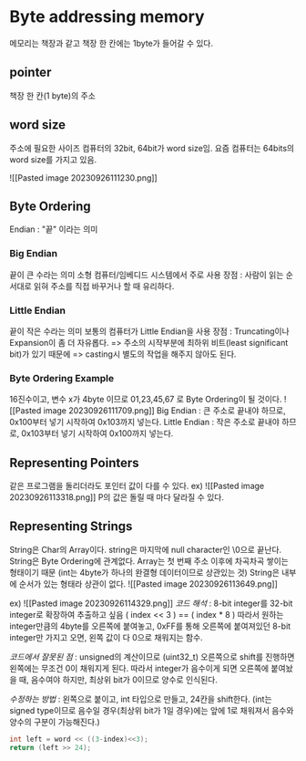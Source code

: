 # Byte addressing memory
메모리는 책장과 같고 책장 한 칸에는 1byte가 들어갈 수 있다.
## pointer
책장 한 칸(1 byte)의 주소
## word size
주소에 필요한 사이즈
컴퓨터의 32bit, 64bit가 word size임. 요즘 컴퓨터는 64bits의 word size를 가지고 있음.

![[Pasted image 20230926111230.png]]

## Byte Ordering
Endian : "끝" 이라는 의미
### Big Endian
끝이 큰 수라는 의미
소형 컴퓨터/임베디드 시스템에서 주로 사용
장점 : 사람이 읽는 순서대로 읽혀 주소를 직접 바꾸거나 할 때 유리하다.
### Little Endian
끝이 작은 수라는 의미
보통의 컴퓨터가 Little Endian을 사용
장점 : Truncating이나 Expansion이 좀 더 자유롭다.
=> 주소의 시작부분에 최하위 비트(least significant bit)가 있기 때문에
=> casting시 별도의 작업을 해주지 않아도 된다.

### Byte Ordering Example
16진수이고, 변수 x가 4byte 이므로 01,23,45,67 로 Byte Ordering이 될 것이다. 
![[Pasted image 20230926111709.png]]
Big Endian : 큰 주소로 끝내야 하므로, 0x100부터 넣기 시작하여  0x103까지 넣는다.
Little Endian : 작은 주소로 끝내야 하므로, 0x103부터 넣기 시작하여  0x100까지 넣는다.

## Representing Pointers
같은 프로그램을 돌리더라도 포인터 값이 다를 수 있다.
ex)
![[Pasted image 20230926113318.png]]
P의 값은 돌릴 때 마다 달라질 수 있다.

## Representing Strings
String은 Char의 Array이다.
string은 마지막에 null character인 \\0으로 끝난다.
String은 Byte Ordering에 관계없다.
Array는 첫 번째 주소 이후에 차곡차곡 쌓이는 형태이기 때문 (int는 4byte가 하나의 완결형 데이터이므로 상관있는 것)
String은 내부에 순서가 있는 형태라 상관이 없다.
![[Pasted image 20230926113649.png]]

ex)
![[Pasted image 20230926114329.png]]
*코드 해석* : 8-bit integer를 32-bit integer로 확장하여 추출하고 싶음
( index << 3 ) == ( index \* 8 )
따라서 원하는 integer만큼의 4byte를 오른쪽에 붙여놓고, 0xFF를 통해 오른쪽에 붙여져있던 8-bit integer만 가지고 오면, 왼쪽 값이 다 0으로 채워지는 함수.
 
*코드에서 잘못된 점* : unsigned의 계산이므로 (uint32_t) 오른쪽으로 shift를 진행하면 왼쪽에는 무조건 0이 채워지게 된다. 따라서 integer가 음수이게 되면 오른쪽에 붙여놨을 때, 음수여야 하지만, 최상위 bit가 0이므로 양수로 인식된다.

*수정하는 방법* : 왼쪽으로 붙이고, int 타입으로 만들고, 24칸을 shift한다. (int는 signed type이므로 음수일 경우(최상위 bit가 1일 경우)에는 앞에 1로 채워져서 음수와 양수의 구분이 가능해진다.)

``` C++
int left = word << ((3-index)<<3);
return (left >> 24);
```
 